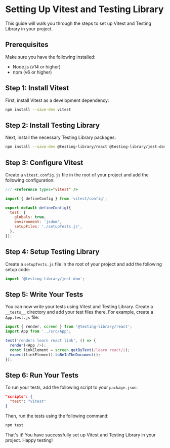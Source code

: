 # Setting Up Vitest and Testing Library

This guide will walk you through the steps to set up Vitest and Testing Library in your project.

## Prerequisites

Make sure you have the following installed:
- Node.js (v14 or higher)
- npm (v6 or higher)

## Step 1: Install Vitest

First, install Vitest as a development dependency:

```bash
npm install --save-dev vitest
```

## Step 2: Install Testing Library

Next, install the necessary Testing Library packages:

```bash
npm install --save-dev @testing-library/react @testing-library/jest-dom
```

## Step 3: Configure Vitest

Create a `vitest.config.js` file in the root of your project and add the following configuration:

```javascript
/// <reference types="vitest" />

import { defineConfig } from 'vitest/config';

export default defineConfig({
  test: {
    globals: true,
    environment: 'jsdom',
    setupFiles: './setupTests.js',
  },
});
```

## Step 4: Setup Testing Library

Create a `setupTests.js` file in the root of your project and add the following setup code:

```javascript
import '@testing-library/jest-dom';
```

## Step 5: Write Your Tests

You can now write your tests using Vitest and Testing Library. Create a `__tests__` directory and add your test files there. For example, create a `App.test.js` file:

```javascript
import { render, screen } from '@testing-library/react';
import App from '../src/App';

test('renders learn react link', () => {
  render(<App />);
  const linkElement = screen.getByText(/learn react/i);
  expect(linkElement).toBeInTheDocument();
});
```

## Step 6: Run Your Tests

To run your tests, add the following script to your `package.json`:

```json
"scripts": {
  "test": "vitest"
}
```

Then, run the tests using the following command:

```bash
npm test
```

That's it! You have successfully set up Vitest and Testing Library in your project. Happy testing!